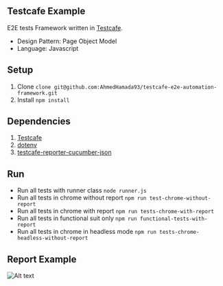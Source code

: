 ## Testcafe Example
E2E tests Framework written in [Testcafe](https://github.com/DevExpress/testcafe).
- Design Pattern: Page Object Model
- Language: Javascript

## Setup
1. Clone `clone git@github.com:AhmedHamada93/testcafe-e2e-automation-framework.git`
2. Install `npm install`

## Dependencies
1. [Testcafe](https://www.npmjs.com/package/testcafe)
2. [dotenv](https://www.npmjs.com/package/dotenv)
3. [testcafe-reporter-cucumber-json](https://www.npmjs.com/package/testcafe-reporter-cucumber-json)

## Run
* Run all tests with runner class `node runner.js`
* Run all tests in chrome without report `npm run test-chrome-without-report`
* Run all tests in chrome with report `npm run tests-chrome-with-report`
* Run all tests in functional suit only `npm run functional-tests-with-report`
* Run all tests in chrome in headless mode `npm run tests-chrome-headless-without-report`


## Report Example
![Alt text](https://i.ibb.co/frLs0wx/Screen-Shot-2020-02-20-at-6-09-37-PM.png)
